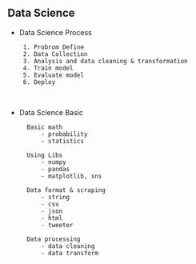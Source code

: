 ## Data Science

- Data Science Process 

       1. Probrom Define
       2. Data Collection
       3. Analysis and data cleaning & transformation
       4. Train model
       5. Evaluate model
       6. Deploy

<br>

- Data Science Basic 

        Basic math
            - probability
            - statistics

        Using Libs
            - numpy
            - pandas
            - matplotlib, sns

        Data format & scraping
            - string
            - csv
            - json
            - html
            - tweeter

        Data processing
            - data cleaning
            - data transform 
        
        
<br>

